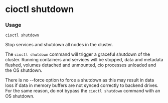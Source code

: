 # cioctl shutdown

<h3>Usage</h3>

`cioctl shutdown`

Stop services and shutdown all nodes in the cluster. 

The `cioctl shutdown` command will trigger a graceful shutdown of the cluster. Running containers and services will be stopped, data and metadata flushed, volumes detached and unmounted, cio processes unloaded and the OS shutdown. 

There is no --force option to force a shutdown as this may result in data loss if data in memory buffers are not synced correctly to backend drives. For the same reason, do not bypass the `cioctl shutdown` command with an OS shutdown. 
